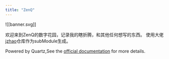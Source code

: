 ```yaml
---
title: "ZenQ"
---
```

![[banner.svg]]

欢迎来到ZenQ的数字花园，记录我的瞎折腾，和其他任何想写的东西。
使用大佬[jzhao](https://jzhao.xyz/)仓库作为subModule生成。

Powered by Quartz,See the [official documentation](https://quartz.jzhao.xyz/) for more details.

